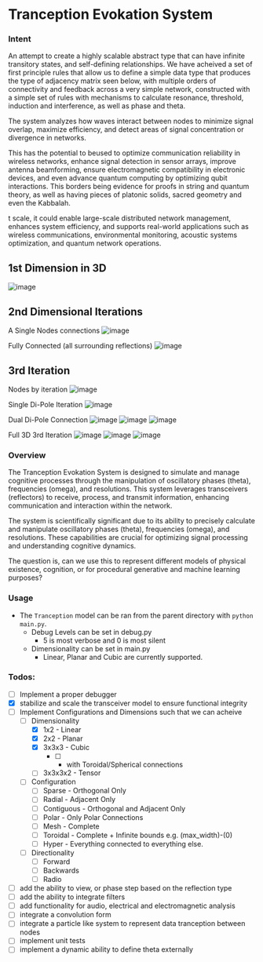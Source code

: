 # Tranception Evokation System

### Intent 
An attempt to create a highly scalable abstract type that can have infinite transitory states, and self-defining relationships. We have acheived a set of first principle rules that allow us to define a simple data type that produces the type of adjacency matrix seen below, with multiple orders of connectivity and feedback across a very simple network, constructed with a simple set of rules with mechanisms to calculate resonance, threshold, induction and interference, as well as phase and theta.

The system analyzes how waves interact between nodes to minimize signal overlap, maximize efficiency, and detect areas of signal concentration or divergence in networks.

This has the potential to beused to optimize communication reliability in wireless networks, enhance signal detection in sensor arrays, improve antenna beamforming, ensure electromagnetic compatibility in electronic devices, and even advance quantum computing by optimizing qubit interactions. This borders being evidence for proofs in string and quantum theory, as well as having pieces of platonic solids, sacred geometry and even the Kabbalah.

 t scale, it could enable large-scale distributed network management, enhances system efficiency, and supports real-world applications such as wireless communications, environmental monitoring, acoustic systems optimization, and quantum network operations.

## 1st Dimension in 3D
![image](https://github.com/user-attachments/assets/d31b184b-93be-4e72-b213-9fe567ba7f70)

## 2nd Dimensional Iterations
A Single Nodes connections
![image](https://github.com/BigStickStudio/StableChaos/assets/87874714/37af4ce5-b436-48db-8fea-d80c2cfb9262)

Fully Connected (all surrounding reflections)
![image](https://github.com/BigStickStudio/StableChaos/assets/87874714/77c2bd0e-bcee-4e17-87ba-9db02cdae66a)

## 3rd Iteration
Nodes by iteration
![image](https://github.com/user-attachments/assets/d23431f3-5fda-4057-992a-56e1f59dc26f)

Single Di-Pole Iteration
![image](https://github.com/user-attachments/assets/5a1817fd-0aa1-42f1-8e2e-0f3cdb9d6972)

Dual Di-Pole Connection
![image](https://github.com/user-attachments/assets/a0c100bc-6e85-4c2c-bfd7-905efe70e514)
![image](https://github.com/user-attachments/assets/fce30df8-7bf0-44e7-ad56-8252a70a7ebb)
![image](https://github.com/user-attachments/assets/332a0c74-5c9e-43e1-a83a-e1f6cdff2408)

Full 3D 3rd Iteration
![image](https://github.com/user-attachments/assets/ce7efe85-3f4a-4a5f-b6f3-e5f08708408d)
![image](https://github.com/user-attachments/assets/2a9cba50-b3c9-49bf-949d-9defd8c6324a)
![image](https://github.com/user-attachments/assets/f86d375f-9d77-46c7-9879-d711aee7eea6)


### Overview
The Tranception Evokation System is designed to simulate and manage cognitive processes through the manipulation of oscillatory phases (theta), frequencies (omega), and resolutions. This system leverages transceivers (reflectors) to receive, process, and transmit information, enhancing communication and interaction within the network.

The system is scientifically significant due to its ability to precisely calculate and manipulate oscillatory phases (theta), frequencies (omega), and resolutions. These capabilities are crucial for optimizing signal processing and understanding cognitive dynamics.

The question is, can we use this to represent different models of physical existence, cognition, or for procedural generative and machine learning purposes?

### Usage

 - The `Tranception` model can be ran from the parent directory with `python main.py`.
    - Debug Levels can be set in debug.py
        - 5 is most verbose and 0 is most silent
    - Dimensionality can be set in main.py
        - Linear, Planar and Cubic are currently supported.

### Todos:
 - [ ] Implement a proper debugger
 - [X] stabilize and scale the transceiver model to ensure functional integrity
 - [ ] Implement Configurations and Dimensions such that we can acheive
    - [ ] Dimensionality
        - [X] 1x2 - Linear
        - [X] 2x2 - Planar
        - [X] 3x3x3 - Cubic
            - [ ] - with Toroidal/Spherical connections
        - [ ] 3x3x3x2 - Tensor 
    - [ ] Configuration
        - [ ] Sparse - Orthogonal Only
        - [ ] Radial - Adjacent Only
        - [ ] Contiguous - Orthogonal and Adjacent Only
        - [ ] Polar - Only Polar Connections
        - [ ] Mesh - Complete
        - [ ] Toroidal - Complete + Infinite bounds e.g. (max_width)-(0)
        - [ ] Hyper - Everything connected to everything else.
    - [ ] Directionality
        - [ ] Forward
        - [ ] Backwards
        - [ ] Radio
 - [ ] add the ability to view, or phase step based on the reflection type
 - [ ] add the ability to integrate filters
 - [ ] add functionality for audio, electrical and electromagnetic analysis
 - [ ] integrate a convolution form
 - [ ] integrate a particle like system to represent data tranception between nodes
 - [ ] implement unit tests
 - [ ] implement a dynamic ability to define theta externally
